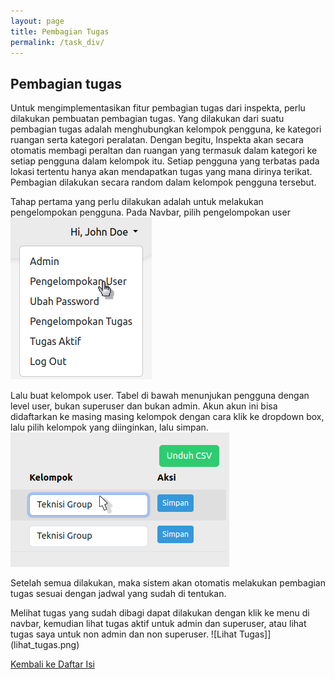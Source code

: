 ```yaml
---
layout: page
title: Pembagian Tugas
permalink: /task_div/
---
```


## Pembagian tugas
Untuk mengimplementasikan fitur pembagian tugas dari inspekta, perlu dilakukan pembuatan pembagian tugas.  Yang dilakukan dari suatu pembagian tugas adalah menghubungkan kelompok pengguna, ke kategori ruangan serta kategori peralatan. Dengan begitu, Inspekta akan secara otomatis membagi peraltan dan ruangan yang termasuk dalam kategori ke setiap pengguna dalam kelompok itu. Setiap pengguna yang terbatas pada lokasi tertentu hanya akan mendapatkan tugas yang mana dirinya terikat. Pembagian dilakukan secara random dalam kelompok pengguna tersebut.

Tahap pertama yang perlu dilakukan adalah untuk melakukan pengelompokan pengguna. Pada Navbar, pilih pengelompokan user
![Pengelompokan_user](/images/usr_grp.png)

Lalu buat kelompok user. Tabel di bawah menunjukan pengguna dengan level user, bukan superuser dan bukan admin. Akun akun ini bisa didaftarkan ke masing masing kelompok dengan cara klik ke dropdown box, lalu pilih kelompok yang diinginkan, lalu simpan.
![Pemilihan_kelompok](/images/choose_grp.png)

Setelah semua dilakukan, maka sistem akan otomatis melakukan pembagian tugas sesuai dengan jadwal yang sudah di tentukan.

Melihat tugas yang sudah dibagi dapat dilakukan dengan klik ke menu di navbar, kemudian lihat tugas aktif untuk admin dan superuser, atau lihat tugas saya untuk non admin dan non superuser.
![Lihat Tugas]](lihat_tugas.png)

[Kembali ke Daftar Isi](./index)
